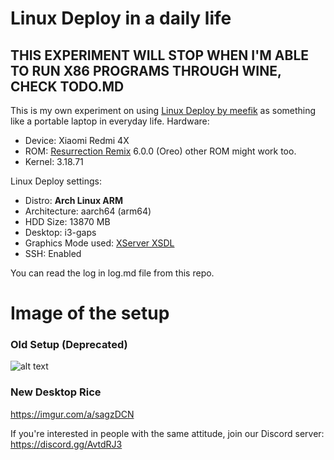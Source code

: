 # Linux Deploy in a daily life

## THIS EXPERIMENT WILL STOP WHEN I'M ABLE TO RUN X86 PROGRAMS THROUGH WINE, CHECK TODO.MD

This is my own experiment on using [Linux Deploy by meefik](https://play.google.com/store/apps/details?id=ru.meefik.linuxdeploy) as something like a portable laptop in everyday life.
Hardware:
- Device: Xiaomi Redmi 4X
- ROM: [Resurrection Remix](https://www.resurrectionremix.com) 6.0.0 (Oreo) other ROM might work too.
- Kernel: 3.18.71

Linux Deploy settings:
- Distro: **Arch Linux ARM**
- Architecture: aarch64 (arm64)
- HDD Size: 13870 MB
- Desktop: i3-gaps
- Graphics Mode used: [XServer XSDL](https://play.google.com/store/apps/details?id=x.org.server)
- SSH: Enabled

You can read the log in log.md file from this repo.

# Image of the setup

### Old Setup (Deprecated)
![alt text](https://cdn.discordapp.com/attachments/370595587097362456/459991563704074240/IMG_20180623_132656.jpg "IRL Setup of how it should be")

### New Desktop Rice
https://imgur.com/a/sagzDCN

If you're interested in people with the same attitude, join our Discord server: https://discord.gg/AvtdRJ3
